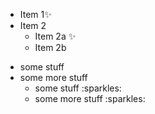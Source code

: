 * Item 1:sparkles:
* Item 2
  * Item 2a :sparkles:
  * Item 2b

<ul>
  <li>some stuff </li>
  <li>some more stuff
      <ul><li>some stuff :sparkles:</li>
        <li>some more stuff :sparkles:</li></ul> 
  </li
</ul>
